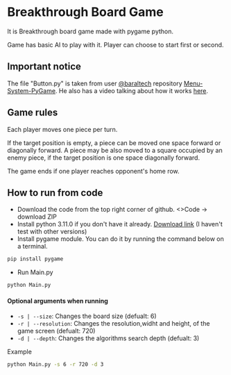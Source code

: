# Breakthrough Board Game

It is Breakthrough board game made with pygame python.

Game has basic AI to play with it. Player can choose to start first or second.
## Important notice
The file "Button.py" is taken from user [@baraltech](https://github.com/baraltech) repository [Menu-System-PyGame](https://github.com/baraltech/Menu-System-PyGame).
He also has a video talking about how it works [here](https://www.youtube.com/watch?v=GMBqjxcKogA&t=177s).

## Game rules
Each player moves one piece per turn.

If the target position is empty, a piece can be moved one space forward or diagonally forward. A piece may be also moved to a square occupied by an enemy piece, if the target position is one space diagonally forward.

The game ends if one player reaches opponent's home row.

## How to run from code
- Download the code from the top right corner of github. <>Code -> download ZIP
- Install python 3.11.0 if you don't have it already. [Download link](https://www.python.org/downloads/release/python-3110/) (I haven't test with other versions)
- Install pygame module. You can do it by running the command below on a terminal.
```cmd
pip install pygame
```
- Run Main.py
```cmd
python Main.py
```
#### Optional arguments when running
- ```-s | --size```: Changes the board size (defualt: 6)
- ```-r | --resolution```: Changes the resolution,widht and height, of the game screen (defualt: 720)
- ```-d | --depth```: Changes the algorithms search depth (defualt: 3)

Example
```cmd
python Main.py -s 6 -r 720 -d 3
```
